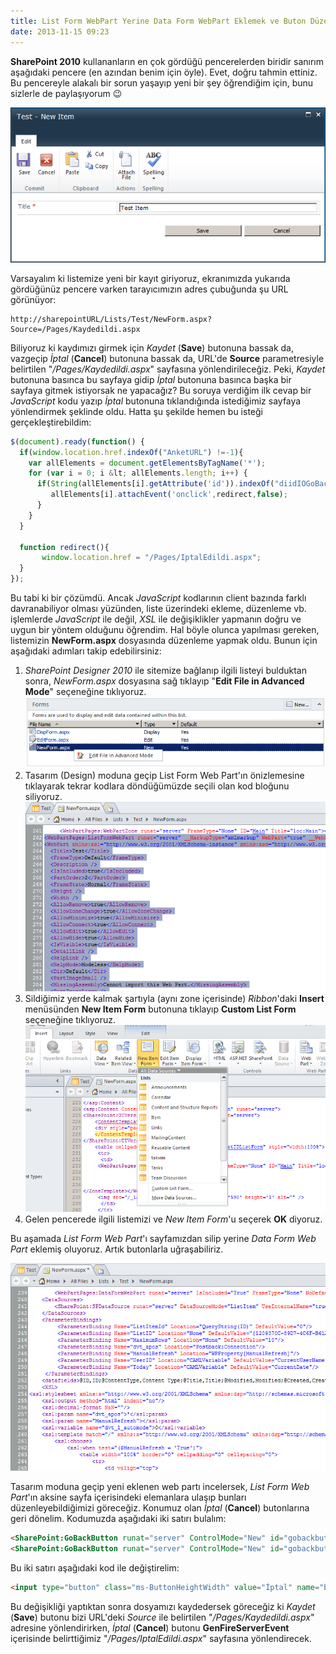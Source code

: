 ```yaml
---
title: List Form WebPart Yerine Data Form WebPart Eklemek ve Buton Düzenlemesi
date: 2013-11-15 09:23
---
```


**SharePoint 2010** kullananların en çok gördüğü pencerelerden biridir sanırım aşağıdaki pencere (en azından benim için öyle). Evet, doğru tahmin ettiniz. Bu pencereyle alakalı bir sorun yaşayıp yeni bir şey öğrendiğim için, bunu sizlerle de paylaşıyorum 😉

<!--more-->
![sharepoint-2010-add-new-item](/uploads/2013/11/sharepoint-2010-add-new-item.png)

Varsayalım ki listemize yeni bir kayıt giriyoruz, ekranımızda yukarıda gördüğünüz pencere varken tarayıcımızın adres çubuğunda şu URL görünüyor:

```
http://sharepointURL/Lists/Test/NewForm.aspx?Source=/Pages/Kaydedildi.aspx
```

Biliyoruz ki kaydımızı girmek için *Kaydet* (**Save**) butonuna bassak da, vazgeçip *İptal* (**Cancel**) butonuna bassak da, URL'de **Source** parametresiyle belirtilen "*/Pages/Kaydedildi.aspx*" sayfasına yönlendirileceğiz. Peki, *Kaydet* butonuna basınca bu sayfaya gidip *İptal* butonuna basınca başka bir sayfaya gitmek istiyorsak ne yapacağız? Bu soruya verdiğim ilk cevap bir *JavaScript* kodu yazıp *İptal* butonuna tıklandığında istediğimiz sayfaya yönlendirmek şeklinde oldu. Hatta şu şekilde hemen bu isteği gerçekleştirebildim:

```javascript
$(document).ready(function() {
  if(window.location.href.indexOf("AnketURL") !=-1){
    var allElements = document.getElementsByTagName('*');
    for (var i = 0; i &lt; allElements.length; i++) {
      if(String(allElements[i].getAttribute('id')).indexOf("diidIOGoBack") !=-1){
         allElements[i].attachEvent('onclick',redirect,false);
      }
    }
  }

  function redirect(){
       window.location.href = "/Pages/IptalEdildi.aspx";
  }
});
```
Bu tabi ki bir çözümdü. Ancak *JavaScript* kodlarının client bazında farklı davranabiliyor olması yüzünden, liste üzerindeki ekleme, düzenleme vb. işlemlerde *JavaScript* ile değil, *XSL* ile değişiklikler yapmanın doğru ve uygun bir yöntem olduğunu öğrendim. Hal böyle olunca yapılması gereken, listemizin **NewForm.aspx** dosyasında düzenleme yapmak oldu. Bunun için aşağıdaki adımları takip edebilirsiniz:

1. *SharePoint Designer 2010* ile sitemize bağlanıp ilgili listeyi bulduktan sonra, *NewForm.aspx* dosyasına sağ tıklayıp "**Edit File in Advanced Mode**" seçeneğine tıklıyoruz.
![newform.aspx](/uploads/2013/11/newform.aspx_.png)
2. Tasarım (Design) moduna geçip List Form Web Part'ın önizlemesine tıklayarak tekrar kodlara döndüğümüzde seçili olan kod bloğunu siliyoruz.
![sharepoint-designer-listformwebpart](/uploads/2013/11/sharepoint-designer-listformwebpart.png)
3. Sildiğimiz yerde kalmak şartıyla (aynı zone içerisinde) *Ribbon*'daki **Insert** menüsünden **New Item Form** butonuna tıklayıp **Custom List Form** seçeneğine tıklıyoruz.
![sharepoint-designer-custom-list-form](/uploads/2013/11/sharepoint-designer-custom-list-form.png)
4. Gelen pencerede ilgili listemizi ve *New Item Form*'u seçerek **OK** diyoruz.

Bu aşamada *List Form Web Part*'ı sayfamızdan silip yerine *Data Form Web Part* eklemiş oluyoruz. Artık butonlarla uğraşabiliriz.

![sharepoint-designer-data-form-web-part](/uploads/2013/11/sharepoint-designer-data-form-web-part.png)

Tasarım moduna geçip yeni eklenen web partı incelersek, *List Form Web Part*'ın aksine sayfa içerisindeki elemanlara ulaşıp bunları düzenleyebildiğimizi göreceğiz. Konumuz olan *İptal* (**Cancel**) butonlarına geri dönelim. Kodumuzda aşağıdaki iki satırı bulalım:

```html
<SharePoint:GoBackButton runat="server" ControlMode="New" id="gobackbutton1"/>
<SharePoint:GoBackButton runat="server" ControlMode="New" id="gobackbutton2"/>
```
Bu iki satırı aşağıdaki kod ile değiştirelim:

```html
<input type="button" class="ms-ButtonHeightWidth" value="İptal" name="btnCancel" onclick="javascript: {ddwrt:GenFireServerEvent('__redirect={/Pages/IptalEdildi.aspx}')}" />
```
Bu değişikliği yaptıktan sonra dosyamızı kaydedersek göreceğiz ki *Kaydet* (**Save**) butonu bizi URL'deki *Source* ile belirtilen "*/Pages/Kaydedildi.aspx*" adresine yönlendirirken, *İptal* (**Cancel**) butonu **GenFireServerEvent** içerisinde belirttiğimiz "*/Pages/IptalEdildi.aspx*" sayfasına yönlendirecek.

